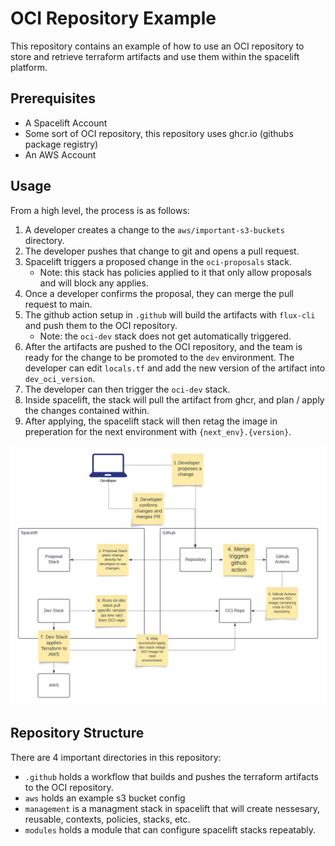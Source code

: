 # OCI Repository Example

This repository contains an example of how to use an OCI repository to store and retrieve terraform artifacts and use them within the spacelift platform.

## Prerequisites

- A Spacelift Account
- Some sort of OCI repository, this repository uses ghcr.io (githubs package registry)
- An AWS Account

## Usage

From a high level, the process is as follows:
1. A developer creates a change to the `aws/important-s3-buckets` directory.
2. The developer pushes that change to git and opens a pull request.
3. Spacelift triggers a proposed change in the `oci-proposals` stack.
   - Note: this stack has policies applied to it that only allow proposals and will block any applies.
4. Once a developer confirms the proposal, they can merge the pull request to main.
5. The github action setup in `.github` will build the artifacts with `flux-cli` and push them to the OCI repository.
   - Note: the `oci-dev` stack does not get automatically triggered.
6. After the artifacts are pushed to the OCI repository, and the team is ready for the change to be promoted to the `dev` environment.
The developer can edit `locals.tf` and add the new version of the artifact into `dev_oci_version`.
7. The developer can then trigger the `oci-dev` stack.
8. Inside spacelift, the stack will pull the artifact from ghcr, and plan / apply the changes contained within.
9. After applying, the spacelift stack will then retag the image in preperation for the next environment with `{next_env}.{version}`.

![OCI Flow.png](OCI%20Flow.png)

## Repository Structure

There are 4 important directories in this repository:
- `.github` holds a workflow that builds and pushes the terraform artifacts to the OCI repository.
- `aws` holds an example s3 bucket config
- `management` is a managment stack in spacelift that will create nessesary, reusable, contexts, policies, stacks, etc.
- `modules` holds a module that can configure spacelift stacks repeatably. 
